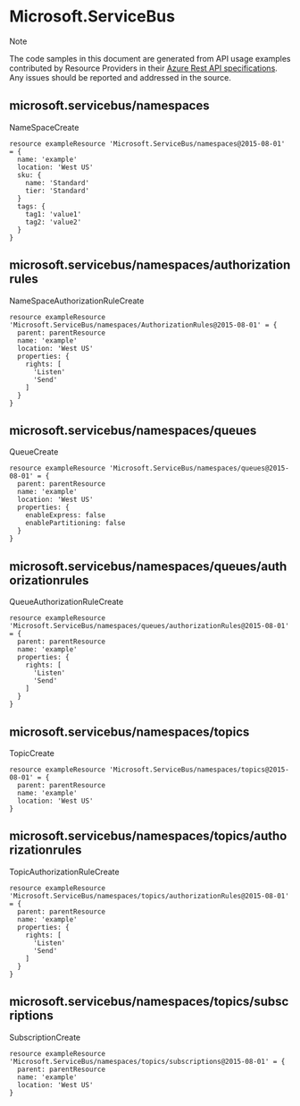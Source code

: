 # Microsoft.ServiceBus
  
> [!NOTE]
> The code samples in this document are generated from API usage examples contributed by Resource Providers in their [Azure Rest API specifications](https://github.com/Azure/azure-rest-api-specs). Any issues should be reported and addressed in the source.


## microsoft.servicebus/namespaces

NameSpaceCreate
```bicep
resource exampleResource 'Microsoft.ServiceBus/namespaces@2015-08-01' = {
  name: 'example'
  location: 'West US'
  sku: {
    name: 'Standard'
    tier: 'Standard'
  }
  tags: {
    tag1: 'value1'
    tag2: 'value2'
  }
}
```

## microsoft.servicebus/namespaces/authorizationrules

NameSpaceAuthorizationRuleCreate
```bicep
resource exampleResource 'Microsoft.ServiceBus/namespaces/AuthorizationRules@2015-08-01' = {
  parent: parentResource 
  name: 'example'
  location: 'West US'
  properties: {
    rights: [
      'Listen'
      'Send'
    ]
  }
}
```

## microsoft.servicebus/namespaces/queues

QueueCreate
```bicep
resource exampleResource 'Microsoft.ServiceBus/namespaces/queues@2015-08-01' = {
  parent: parentResource 
  name: 'example'
  location: 'West US'
  properties: {
    enableExpress: false
    enablePartitioning: false
  }
}
```

## microsoft.servicebus/namespaces/queues/authorizationrules

QueueAuthorizationRuleCreate
```bicep
resource exampleResource 'Microsoft.ServiceBus/namespaces/queues/authorizationRules@2015-08-01' = {
  parent: parentResource 
  name: 'example'
  properties: {
    rights: [
      'Listen'
      'Send'
    ]
  }
}
```

## microsoft.servicebus/namespaces/topics

TopicCreate
```bicep
resource exampleResource 'Microsoft.ServiceBus/namespaces/topics@2015-08-01' = {
  parent: parentResource 
  name: 'example'
  location: 'West US'
}
```

## microsoft.servicebus/namespaces/topics/authorizationrules

TopicAuthorizationRuleCreate
```bicep
resource exampleResource 'Microsoft.ServiceBus/namespaces/topics/authorizationRules@2015-08-01' = {
  parent: parentResource 
  name: 'example'
  properties: {
    rights: [
      'Listen'
      'Send'
    ]
  }
}
```

## microsoft.servicebus/namespaces/topics/subscriptions

SubscriptionCreate
```bicep
resource exampleResource 'Microsoft.ServiceBus/namespaces/topics/subscriptions@2015-08-01' = {
  parent: parentResource 
  name: 'example'
  location: 'West US'
}
```
